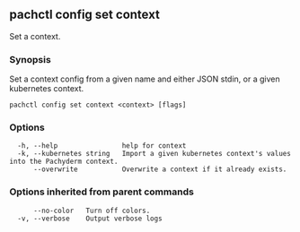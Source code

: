 ## pachctl config set context

Set a context.

### Synopsis

Set a context config from a given name and either JSON stdin, or a given kubernetes context.

```
pachctl config set context <context> [flags]
```

### Options

```
  -h, --help                help for context
  -k, --kubernetes string   Import a given kubernetes context's values into the Pachyderm context.
      --overwrite           Overwrite a context if it already exists.
```

### Options inherited from parent commands

```
      --no-color   Turn off colors.
  -v, --verbose    Output verbose logs
```

